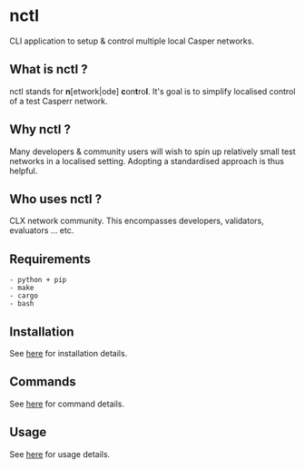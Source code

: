 nctl
===============

CLI application to setup & control multiple local Casper networks. 

What is nctl ?
--------------------------------------

nctl stands for **n**[etwork|ode] **c**on**t**ro**l**.  It's goal is to simplify localised control of a test Casperr network.

Why nctl ?
--------------------------------------

Many developers & community users will wish to spin up relatively small test networks in a localised setting.  Adopting a standardised approach is thus helpful.

Who uses nctl ?
--------------------------------------

CLX network community.  This encompasses developers, validators, evaluators ... etc.

Requirements
--------------------------------------

    - python + pip
    - make
    - cargo
    - bash

Installation
--------------------------------------

See [here](docs/installation.md) for installation details.

Commands
--------------------------------------

See [here](docs/commands.md) for command details.

Usage
--------------------------------------

See [here](docs/usage.md) for usage details.
